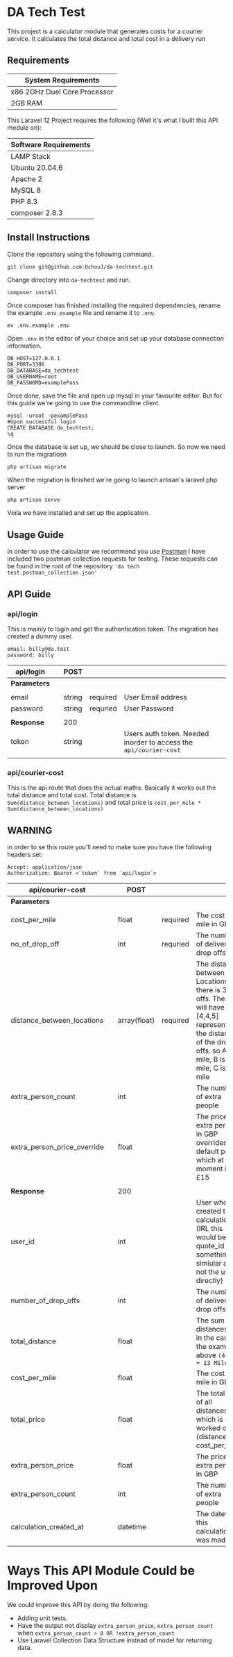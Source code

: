 # DA Tech Test
This project is a calculator module that generates costs for a courier service.
It calculates the total distance and total cost in a delivery run
## Requirements
| System Requirements          |
|------------------------------|
| x86 2GHz Duel Core Processor |
| 2GB RAM                      |

This Laravel 12 Project requires the following (Well it's what I built this API module on):

| Software Requirements |
|-----------------------|
| LAMP Stack            |
| Ubuntu 20.04.6        |
| Apache 2              |
| MySQL 8               |
| PHP 8.3               |
| composer 2.8.3        |

## Install Instructions
Clone the repository using the following command.
```
git clone git@github.com:UchuuJ/da-techtest.git
```

Change directory into `da-techtest` and run.
```
composer install
```

Once composer has finished installing the required dependencies, rename the example `.env.example` file and rename it to `.env`.
```
mv .env.example .env
```
Open `.env` in the editor of your choice and set up your database connection information.
```
DB_HOST=127.0.0.1
DB_PORT=3306
DB_DATABASE=da_techtest
DB_USERNAME=root
DB_PASSWORD=examplePass
```

Once done, save the file and open up mysql in your favourite editor. But for this guide we're going to use the commandline client.
```
mysql -uroot -pexamplePass
#Upon successful login 
CREATE DATABASE da_techtest;
\q
```

Once the database is set up, we should be close to launch. So now we need to run the migratiosn
```php
php artisan migrate
```
When the migration is finished we're going to launch artisan's laravel php server
```
php artisan serve
```

Voila we have installed and set up the application.

## Usage Guide
In order to use the calculator we recommend you use [Postman](https://postman.com)
I have included two postman collection requests for testing. 
These requests can be found in the root of the repository `'da tech test.postman_collection.json'`

## API Guide

### api/login
This is mainly to login and get the authentication token.
The migration has created a dummy user. 
```
email: billy@da.test
password: billy
```

| api/login        | | POST   |    |                                                                   |
|------------------|-|--------|----------|-------------------------------------------------------------------|
| **Parameters**   ||        |    |                                                                   |
| ||        |   |                                                                   |
| email            | | string | required | User Email address                                                |
| password         || string | requried | User Password                                                     |
|  ||        ||                                                                   |
| **Response**     || 200    ||                                                                   |
| token            || string || Users auth token. Needed inorder to access the `api/courier-cost` |
|  ||        ||                                                                   |


### api/courier-cost
This is the api route that does the actual maths. 
Basically it works out the total distance and total cost. 
Total distance is `Sum(distance_between_locations)` and total price is `cost_per_mile *  Sum(distance_between_locations)` 

## WARNING
in order to se this route you'll need to make sure you have the following headers set:
```
Accept: application/json
Authorization: Bearer <`token` from `api/login`>
```

| api/courier-cost            | | POST         |          |                                                                                                                                                                               |
|-----------------------------|-|--------------|----------|-------------------------------------------------------------------------------------------------------------------------------------------------------------------------------|
| **Parameters**              ||              |          |                                                                                                                                                                               |
|                             ||              |          |                                                                                                                                                                               |
| cost_per_mile               | | float        | required | The cost per mile in GBP                                                                                                                                                      |
| no_of_drop_off              || int          | requried | The number of delivery drop offs                                                                                                                                              |
| distance_between_locations  || array(float) | required | The distance between Locations so if there is 3 drop offs. The array will have [4,4,5] representing the distance's of the drop offs. so A is 4 mile, B is 4 mile, C is 5 mile |
| extra_person_count          || int          |          | The number of extra people                                                                                                                                                    |
| extra_person_price_override || float        |          | The price per extra person in GBP overrides the default price which at the moment is £15                                                                                      |
|                             ||              |          |                                                                                                                                                                               |
| **Response**                || 200          |          |                                                                                                                                                                               |
| user_id                     || int          |          | User who created the calculation (IRL this would be quote_id or something simiular and not the user directly)                                                                 |
| number_of_drop_offs         || int          |          | The number of delivery drop offs                                                                                                                                              |
| total_distance              || float        |          | The sum of all distances so in the case of the example above `(4+4+5) = 13 Miles`                                                                                             |
| cost_per_mile               || float        |          | The cost per mile in GBP                                                                                                                                                      |
| total_price                 || float        |          | The total Price of all distances which is worked out by (distance * cost_per_mile)                                                                                            |
| extra_person_price          || float        |          | The price per extra person in GBP                                                                                                                                             |
| extra_person_count          || int          |          | The number of extra people                                                                                                                                                    |
| calculation_created_at      || datetime      |          | The datetime this calculation was made at                                                                                                                                     |

# Ways This API Module Could be Improved Upon
We could improve this API by doing the following:
* Adding unit tests.
* Have the output not display `extra_person_price`, `extra_person_count` when `extra_person_count > 0 OR !extra_person_count`
* Use Laravel Collection Data Structure instead of model for returning data.

